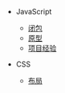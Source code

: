 - JavaScript

  - [闭包](closure.md)
  - [原型](prototype.md)
  - [项目经验](project.md)

- CSS
  - [布局](layout.md)

